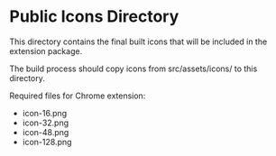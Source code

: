 # Public Icons Directory

This directory contains the final built icons that will be included in the extension package.

The build process should copy icons from src/assets/icons/ to this directory.

Required files for Chrome extension:

- icon-16.png
- icon-32.png
- icon-48.png
- icon-128.png
